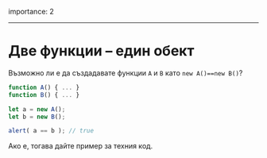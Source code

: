importance: 2

---

# Две функции – един обект

Възможно ли е да създадавате функции `A` и `B` като `new A()==new B()`?

```js no-beautify
function A() { ... }
function B() { ... }

let a = new A();
let b = new B();

alert( a == b ); // true
```

Ако е, тогава дайте пример за техния код.
